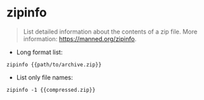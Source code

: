 # zipinfo

> List detailed information about the contents of a zip file.
> More information: <https://manned.org/zipinfo>.

- Long format list:

`zipinfo {{path/to/archive.zip}}`

- List only file names:

`zipinfo -1 {{compressed.zip}}`
